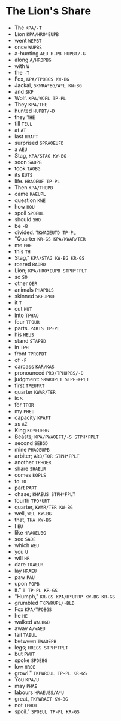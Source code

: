 # The Lion's Share

* The `KPA/-T`
* Lion `KPA/HRO*EUPB`
* went `WEPBT`
* once `WUPBS`
* a-hunting `AEU H-PB HUPBT/-G`
* along `A/HROPBG`
* with `W`
* the `-T`
* Fox, `KPA/TPOBGS KW-BG`
* Jackal, `SKWRA*BG/A*L KW-BG`
* and `SKP`
* Wolf. `KPA/WOFL TP-PL`
* They `KPA/THE`
* hunted `HUPBT/-D`
* they `THE`
* till `TEUL`
* at `AT`
* last `HRAFT`
* surprised `SPRAOEUFD`
* a `AEU`
* Stag, `KPA/STAG KW-BG`
* soon `SAOPB`
* took `TAOBG`
* its `EUTS`
* life. `HRAOEUF TP-PL`
* Then `KPA/THEPB`
* came `KAEUPL`
* question `KWE`
* how `HOU`
* spoil `SPOEUL`
* should `SHO`
* be `-B`
* divided. `TKWAOEUTD TP-PL`
* "Quarter `KR-GS KPA/KWAR/TER`
* me `PHE`
* this `TH`
* Stag," `KPA/STAG KW-BG KR-GS`
* roared `RAORD`
* Lion; `KPA/HRO*EUPB STPH*FPLT`
* so `SO`
* other `OER`
* animals `PHAPBLS`
* skinned `SKEUPBD`
* it `T`
* cut `KUT`
* into `TPHAO`
* four `TPOUR`
* parts. `PARTS TP-PL`
* his `HEUS`
* stand `STAPBD`
* in `TPH`
* front `TPROPBT`
* of `-F`
* carcass `KAR/KAS`
* pronounced `PRO/TPHUPBS/-D`
* judgment: `SKWRUPLT STPH-FPLT`
* first `TPEUFRT`
* quarter `KWAR/TER`
* is `S`
* for `TPOR`
* my `PHEU`
* capacity `KPAFT`
* as `AZ`
* King `KO*EUPBG`
* Beasts; `KPA/PWAOEFT/-S STPH*FPLT`
* second `SEBGD`
* mine `PHAOEUPB`
* arbiter; `ARB/TOR STPH*FPLT`
* another `TPHOER`
* share `SHAEUR`
* comes `KOPLS`
* to `TO`
* part `PART`
* chase; `KHAEUS STPH*FPLT`
* fourth `TPO*URT`
* quarter, `KWAR/TER KW-BG`
* well, `WEL KW-BG`
* that, `THA KW-BG`
* I `EU`
* like `HRAOEUBG`
* see `SAOE`
* which `WEU`
* you `U`
* will `HR`
* dare `TKAEUR`
* lay `HRAEU`
* paw `PAU`
* upon `POPB`
* it." `T TP-PL KR-GS`
* "Humph," `KR-GS KPA/H*UFRP KW-BG KR-GS`
* grumbled `TKPWRUPL/-BLD`
* Fox `KPA/TPOBGS`
* he `HE`
* walked `WAUBGD`
* away `A/WAEU`
* tail `TAEUL`
* between `TWAOEPB`
* legs; `HREGS STPH*FPLT`
* but `PWUT`
* spoke `SPOEBG`
* low `HROE`
* growl." `TKPWROUL TP-PL KR-GS`
* You `KPA/U`
* may `PHAE`
* labours `HRAEUBS/A*U`
* great, `TKPWRAET KW-BG`
* not `TPHOT`
* spoil." `SPOEUL TP-PL KR-GS`
